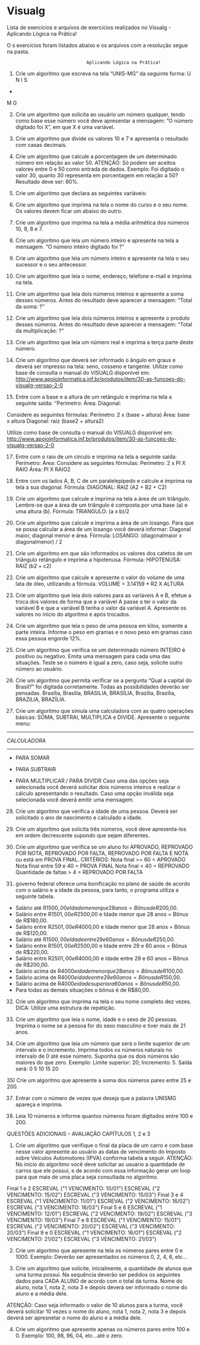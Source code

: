 # Visualg
 Lista de exercícios e arquivos de exercícios realizados no Visualg  - Aplicando Lógica na Prática!
 
 O s exercícios foram listados abaixo e os arquivos com a resolução segue na pasta.
 
 
                                  Aplicando Lógica na Prática!
 
 
 1) Crie um algoritmo que escreva na tela “UNIS-MG” da seguinte forma:
U
N
I
S
-
M
G


2) Crie um algoritmo que solicita ao usuário um número qualquer, tendo como base esse número você deve apresentar a mensagem: “O número digitado foi X”, em que X é uma variável.

3) Crie um algoritmo que divide os valores 10 e 7 e apresenta o resultado com casas decimais.


4) Crie um algoritmo que calcule a porcentagem de um determinado número em relação ao valor 50. ATENÇÃO: Só podem ser aceitos valores entre 0 e 50 como entrada de dados. Exemplo: Foi digitado o valor 30, quanto 30 representa em porcentagem em relação a 50? Resultado deve ser: 60%.


5) Crie um algoritmo que declara as seguintes variáveis:


6) Crie um algoritmo que imprima na tela o nome do curso e o seu nome. Os valores devem ficar um abaixo do outro.


	
7) Crie um algoritmo que imprima na tela a média aritmética dos números 10, 9, 8 e 7.



8) Crie um algoritmo que leia um número inteiro e apresente na tela a mensagem. “O número inteiro digitado foi ?”



9) Crie um algoritmo que leia um número inteiro e apresente na tela o seu sucessor e o seu antecessor.


10) Crie um algoritmo que leia o nome, endereço, telefone e-mail e imprima na tela.

11) Crie um algoritmo que leia dois números inteiros e apresente a soma desses números. Antes do resultado deve aparecer a mensagem: “Total da soma: ?”


12) Crie um algoritmo que leia dois números inteiros e apresente o produto desses números. Antes do resultado deve aparecer a mensagem: “Total da multiplicação: ?”


13) Crie um algoritmo que leia um número real e imprima a terça parte deste número.


14) Crie um algoritmo que deverá ser informado o ângulo em graus e deverá ser impresso na tela: seno, cosseno e tangente. Utilize como base de consulta o manual do VISUALG disponível em: http://www.apoioinformatica.inf.br/produtos/item/30-as-funcoes-do-visualg-versao-2-0
16) Entre com a base e a altura de um retângulo e imprima na tela a seguinte saída:
‘’Perímetro:
Área:
Diagonal:

Considere as seguintes fórmulas:
Perímetro: 2 x (base + altura)
Área: base x altura
Diagonal: raiz (base2 + altura2)

Utilize como base de consulta o manual do VISUALG disponível em: http://www.apoioinformatica.inf.br/produtos/item/30-as-funcoes-do-visualg-versao-2-0



17) Entre com o raio de um círculo e imprima na tela a seguinte saída:
Perímetro:
Área:
Considere as seguintes fórmulas:
Perímetro: 2 x PI X RAIO
Área: PI X RAIO2



18) Entre com os lados A, B, C de um paralelepípedo e calcule e imprima na tela a sua diagonal.
Fórmula:
DIAGONAL: RAIZ (A2 + B2 + C2)

19) Crie um algoritmo que calcule e imprima na tela a área de um triângulo. Lembre-se que a área de um triângulo é composta por uma base (a) e uma altura (b).
Fórmula:
TRIANGULO: (a x b)/2



20) Crie um algoritmo que calcule e imprima a área de um losango. Para que se possa calcular a área de um losango você deverá informar: Diagonal maior, diagonal menor e área.
Fórmula:
LOSANGO: (diagonalmaior x diagonalmenor) / 2


21) Crie um algoritmo em que são informados os valores dos catetos de um triângulo retângulo e imprima a hipotenusa.
Fórmula:
HIPOTENUSA: RAIZ (b2 + c2)


22) Crie um algoritmo que calcule e apresente o valor do volume de uma lata de óleo, utilizando a fórmula. 
VOLUME = 3.14159 * R2 X ALTURA



23) Crie um algoritmo que leia dois valores para as variáveis A e B, efetue a troca dos valores de forma que a variável A passe a ter o valor da variável B e que a variável B tenha o valor da variável A. Apresente os valores no início do algoritmo e após trocados.


24) Crie um algoritmo que leia o peso de uma pessoa em kilos, somente a parte inteira. Informe o peso em gramas e o novo peso em gramas caso essa pessoa engorde 12%.



25) Crie um algoritmo que verifica se um determinado número INTEIRO é positivo ou negativo. Emita uma mensagem para cada uma das situações. Teste se o número é igual a zero, caso seja, solicite outro número ao usuário.




26) Crie um algoritmo que permita verificar se a pergunta “Qual a capital do Brasil?” foi digitada corretamente. Todas as possibilidades deverão ser pensadas. Brasília, Brasilia, BRASILIA, BRASÍLIA, Brazilia, Brazília, BRAZILIA, BRAZÍLIA.


27) Crie um algoritmo que simula uma calculadora com as quatro operações básicas: SOMA, SUBTRAI, MULTIPLICA e DIVIDE. Apresente o seguinte menu:
**************
*CALCULADORA*
**************
+ PARA SOMAR
- PARA SUBTRAIR
* PARA MULTIPLICAR
/ PARA DIVIDR
Caso uma das opções seja selecionada você deverá solicitar dois números inteiros e realizar o cálculo apresentando o resultado. Caso uma opção inválida seja selecionada você deverá emitir uma mensagem.


28) Crie um algoritmo que verifica a idade de uma pessoa. Deverá ser solicitado o ano de nascimento e calculado a idade.


29) Crie um algoritmo que solicita três números, você deve apresenta-los em ordem decrescente supondo que sejam diferentes. 





30) Crie um algoritmo que verifica se um aluno foi APROVADO, REPROVADO POR NOTA, REPROVADO POR FALTA, REPROVADO POR FALTA E NOTA ou está em PROVA FINAL.
CRITÉRIOS:
Nota final >= 60 = APROVADO
Nota final entre 59 e 40 = PROVA FINAL
Nota final < 40 = REPROVADO
Quantidade de faltas > 4 = REPROVADO POR FALTA



31)  governo federal oferece uma bonificação no plano de saúde de acordo com o salário e a idade da pessoa, para tanto, o programa utiliza a seguinte tabela.

- Salário até R$1500,00 e Idade menor que 28 anos = Bônus de R$200,00.
- Salário entre R$1501,00 e R$2500,00 e Idade menor que 28 anos = Bônus de R$180,00.
- Salário entre R$2501,00 e R$4000,00 e Idade menor que 28 anos = Bônus de R$120,00.
- Salário até R$1500,00 e Idade entre 29 e 60 anos = Bônus de R$250,00.
- Salário entre R$1501,00 e R$2500,00 e Idade entre 29 e 60 anos = Bônus de R$220,00.
- Salário entre R$2501,00 e R$4000,00 e Idade entre 29 e 60 anos = Bônus de R$200,00.
- Salário acima de R$4000 e idade menor que 28 anos = Bônus de R$100,00.
- Salário acima de R$4000 e idade entre 29 e 60 anos = Bônus de R$150,00.
- Salário acima de R$4000 e idade superior a 60 anos = Bônus de R$50,00.
- Para todas as demais situações o bônus é de R$80,00.



32) Crie um algoritmo que imprima na tela o seu nome completo dez vezes. DICA: Utilize uma estrutura de repetição.




33) Crie um algoritmo que leia o nome, idade e o sexo de 20 pessoas. Imprima o nome se a pessoa for do sexo masculino e tiver mais de 21 anos.



34) Crie um algoritmo que leia um número que será o limite superior de um intervalo e o incremento. Imprima todos os números naturais no intervalo de 0 até esse número. Suponha que os dois números são maiores do que zero. Exemplo: Limite superior: 20; Incremento: 5. Saída será: 0 5 10 15 20




﻿35) Crie um algoritmo que apresente a soma dos números pares entre 25 e 200.


37) Entrar com o número de vezes que deseja que a palavra UNISMG apareça e imprima.


38) Leia 10 números e informe quantos números foram digitados entre 100 e 200.


QUESTÕES ADICIONAIS – AVALIAÇÃO CAPÍTULOS 1, 2 e 3

1) Crie um algoritmo que verifique o final da placa de um carro e com base nesse valor apresente ao usuário as datas de vencimento do Imposto sobre Veículos Automotores (IPVA) conforma tabela a seguir. ATENÇÃO: No início do algoritmo você deve solicitar ao usuário a quantidade de carros que ele possui, e de acordo com essa informação gerar um loop para que mais de uma placa seja consultada no algoritmo.

Final 1 e 2	ESCREVAL ("1 VENCIMENTO: 10/01")
ESCREVAL ("2 VENCIMENTO: 15/02")
ESCREVAL ("3 VENCIMENTO: 15/03")
Final 3 e 4	ESCREVAL ("1 VENCIMENTO: 11/01")
ESCREVAL ("2 VENCIMENTO: 16/02")
ESCREVAL ("3 VENCIMENTO: 16/03")
Final 5 e 6	ESCREVAL ("1 VENCIMENTO: 12/01")
ESCREVAL ("2 VENCIMENTO: 19/02")
ESCREVAL ("3 VENCIMENTO: 19/03")
Final 7 e 8	ESCREVAL ("1 VENCIMENTO: 15/01")
ESCREVAL ("2 VENCIMENTO: 20/02")
ESCREVAL ("3 VENCIMENTO: 20/03")
Final 9 e 0	ESCREVAL ("1 VENCIMENTO: 16/01")
ESCREVAL ("2 VENCIMENTO: 21/02")
ESCREVAL ("3 VENCIMENTO: 21/03")


2) Crie um algoritmo que apresente na tela os números pares entre 0 e 1000.
Exemplo: Deverão ser apresentados os números 0, 2, 4, 6, etc...




3) Crie um algoritmo que solicite, inicialmente, a quantidade de alunos que uma turma possui. Na sequência deverão ser pedidos os seguintes dados para CADA ALUNO de acordo com o total da turma. Nome do aluno, nota 1, nota 2, nota 3 e depois deverá ser informado o nome do aluno e a média dele.

ATENÇÃO: Caso seja informado o valor de 10 alunos para a turma, você deverá solicitar 10 vezes o nome do aluno, nota 1, nota 2, nota 3 e depois deverá ser apresnetar o nome do aluno e a média dele.




4) Crie um algoritmo que apresente apenas os números pares entre 100 e 0. Exemplo: 100, 98, 96, 04, etc...até o zero.

